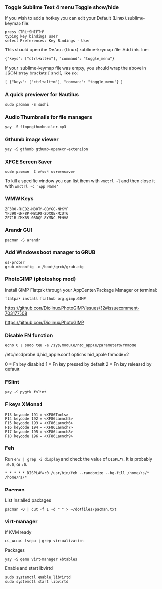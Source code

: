 ### Toggle Sublime Text 4 menu Toggle show/hide

If you wish to add a hotkey you can edit your Default (Linux).sublime-keymap file:

    press CTRL+SHIFT+P
    typing key bindings user
    select Preferences: Key Bindings - User

This should open the Default (Linux).sublime-keymap file. Add this line:

`{"keys": ["ctrl+alt+m"], "command": "toggle_menu"}`

If your .sublime-keymap file was empty, you should wrap the above in JSON array brackets [ and ], like so:

`[
    {"keys": ["ctrl+alt+m"], "command": "toggle_menu"}
]`


### A quick previewer for Nautilus
```
sudo pacman -S sushi
```


### Audio Thumbnails for file managers
```
yay -S ffmpegthumbnailer-mp3
```

### Gthumb image viewer
```
yay -S gthumb gthumb-openexr-extension
```

### XFCE Screen Saver
```
sudo pacman -S xfce4-screensaver
```
To kill a specific window you can list them with `wmctrl -l` and then close it with `wmctrl -c 'App Name'`

### WMW Keys
```
ZF3R0-FHED2-M80TY-8QYGC-NPKYF
YF390-0HF8P-M81RQ-2DXQE-M2UT6
ZF71R-DMX85-08DQY-8YMNC-PPHV8
```

### Arandr GUI
```
pacman -S arandr
```

### Add Windows boot manager to GRUB
```
os-prober
grub-mkconfig -o /boot/grub/grub.cfg
```

### PhotoGIMP (photoshop mod)
Install GIMP Flatpak through your AppCenter/Package Manager or terminal:
```
flatpak install flathub org.gimp.GIMP
```
https://github.com/Diolinux/PhotoGIMP/issues/32#issuecomment-703177508

https://github.com/Diolinux/PhotoGIMP


### Disable FN function
```
echo 0 | sudo tee -a /sys/module/hid_apple/parameters/fnmode
```

/etc/modprobe.d/hid_apple.conf
options hid_apple fnmode=2

0 = Fn key disabled
1 = Fn key pressed by default
2 = Fn key released by default

### FSlint
```
yay -S pygtk fslint
```

### F keys XMonad
```
F13 keycode 191 = <XF86Tools>
F14 keycode 192 = <XF86Launch5>
F15 keycode 193 = <XF86Launch6>
F16 keycode 194 = <XF86Launch7>
F17 keycode 195 = <XF86Launch8>
F18 keycode 196 = <XF86Launch9>
```

### Feh
Run `env | grep -i display` and check the value of `DISPLAY`. It is probably `:0.0`, or `:0`.
```
* * * * * DISPLAY=:0 /usr/bin/feh --randomize --bg-fill /home/ns/* /home/ns/*
```

### Pacman
List Installed packages
```
pacman -Q | cut -f 1 -d " " > ~/dotfiles/pacman.txt
```

### virt-manager
If KVM ready
```
LC_ALL=C lscpu | grep Virtualization
```
Packages
```
yay -S qemu virt-manager ebtables
```
Enable and start libvirtd
```
sudo systemctl enable libvirtd
sudo systemctl start libvirtd
```
